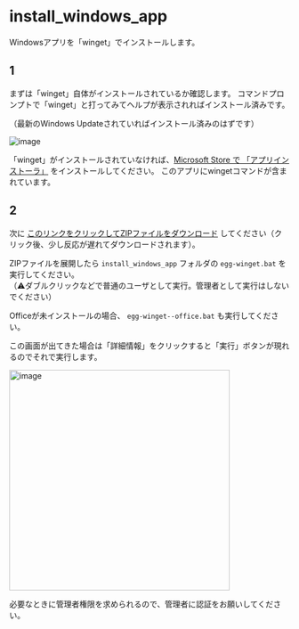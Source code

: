 # install_windows_app
Windowsアプリを「winget」でインストールします。

## 1
まずは「winget」自体がインストールされているか確認します。
コマンドプロンプトで「winget」と打ってみてヘルプが表示されればインストール済みです。

（最新のWindows Updateされていればインストール済みのはずです）

![image](https://user-images.githubusercontent.com/86991695/168506156-cf86af57-13ec-4230-b9e3-8447eb9ec2cc.png)

「winget」がインストールされていなければ、[Microsoft Store で 「アプリインストーラ」](https://www.microsoft.com/ja-jp/p/app-installer/9nblggh4nns1) をインストールしてください。
このアプリにwingetコマンドが含まれています。

## 2
次に [このリンクをクリックしてZIPファイルをダウンロード](https://github.com/egg-co-jp/install_windows_app/archive/refs/heads/main.zip) してください（クリック後、少し反応が遅れてダウンロードされます）。

ZIPファイルを展開したら `install_windows_app` フォルダの `egg-winget.bat` を実行してください。  
（⚠ダブルクリックなどで普通のユーザとして実行。管理者として実行はしないでください）

Officeが未インストールの場合、 `egg-winget--office.bat` も実行してください。

この画面が出てきた場合は「詳細情報」をクリックすると「実行」ボタンが現れるのでそれで実行します。

<img width="396" alt="image" src="https://user-images.githubusercontent.com/86991695/171567325-72483507-23b8-472b-8b8c-9b17a6180f66.png">


必要なときに管理者権限を求められるので、管理者に認証をお願いしてください。
